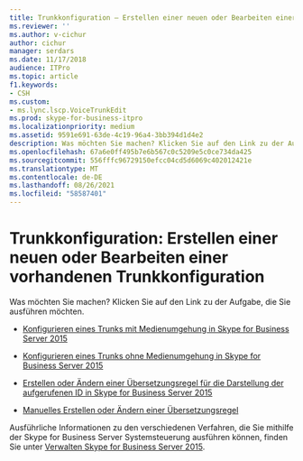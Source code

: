 ```yaml
---
title: Trunkkonfiguration – Erstellen einer neuen oder Bearbeiten einer vorhandenen Trunkkonfiguration
ms.reviewer: ''
ms.author: v-cichur
author: cichur
manager: serdars
ms.date: 11/17/2018
audience: ITPro
ms.topic: article
f1.keywords:
- CSH
ms.custom:
- ms.lync.lscp.VoiceTrunkEdit
ms.prod: skype-for-business-itpro
ms.localizationpriority: medium
ms.assetid: 9591e691-63de-4c19-96a4-3bb394d1d4e2
description: Was möchten Sie machen? Klicken Sie auf den Link zu der Aufgabe, die Sie ausführen möchten.
ms.openlocfilehash: 67a6e0ff495b7e6b567c0c5209e5c0ce734da425
ms.sourcegitcommit: 556fffc96729150efcc04cd5d6069c402012421e
ms.translationtype: MT
ms.contentlocale: de-DE
ms.lasthandoff: 08/26/2021
ms.locfileid: "58587401"
---
```

# <a name="trunk-configuration-create-new-or-edit-existing"></a>Trunkkonfiguration: Erstellen einer neuen oder Bearbeiten einer vorhandenen Trunkkonfiguration

Was möchten Sie machen? Klicken Sie auf den Link zu der Aufgabe, die Sie ausführen möchten.

- [Konfigurieren eines Trunks mit Medienumgehung in Skype for Business Server 2015](../../deploy/deploy-enterprise-voice/configure-trunk-with-media-bypass.md)

- [Konfigurieren eines Trunks ohne Medienumgehung in Skype for Business Server 2015](../../deploy/deploy-enterprise-voice/configure-trunk-without-media-bypass.md)

- [Erstellen oder Ändern einer Übersetzungsregel für die Darstellung der aufgerufenen ID in Skype for Business Server 2015](../../deploy/deploy-enterprise-voice/called-id-presentation-rules.md)

- [Manuelles Erstellen oder Ändern einer Übersetzungsregel](/previous-versions/office/lync-server-2013/lync-server-2013-create-or-modify-a-translation-rule-manually)

Ausführliche Informationen zu den verschiedenen Verfahren, die Sie mithilfe der Skype for Business Server Systemsteuerung ausführen können, finden Sie unter [Verwalten Skype for Business Server 2015](../../manage/manage.md).